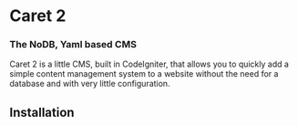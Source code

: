 # Caret 2
### The NoDB, Yaml based CMS

Caret 2 is a little CMS, built in CodeIgniter, that allows you to quickly add a simple content management system to a website without the need for a database and with very little configuration.

## Installation


